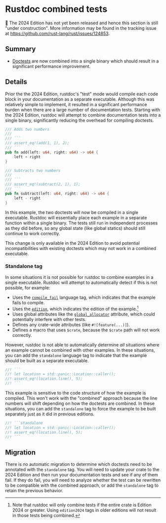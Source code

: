 # Rustdoc combined tests

🚧 The 2024 Edition has not yet been released and hence this section is still "under construction".
More information may be found in the tracking issue at <https://github.com/rust-lang/rust/issues/124853>.

## Summary

- [Doctests] are now combined into a single binary which should result in a significant performance improvement.

## Details

Prior the the 2024 Edition, rustdoc's "test" mode would compile each code block in your documentation as a separate executable. Although this was relatively simple to implement, it resulted in a significant performance burden when there are a large number of documentation tests. Starting with the 2024 Edition, rustdoc will attempt to combine documentation tests into a single binary, significantly reducing the overhead for compiling doctests.

```rust
/// Adds two numbers
///
/// ```
/// assert_eq!(add(1, 1), 2);
/// ```
pub fn add(left: u64, right: u64) -> u64 {
    left + right
}

/// Subtracts two numbers
///
/// ```
/// assert_eq!(subtract(2, 1), 1);
/// ```
pub fn subtract(left: u64, right: u64) -> u64 {
    left - right
}
```

In this example, the two doctests will now be compiled in a single executable. Rustdoc will essentially place each example in a separate function within a single binary. The tests still run in independent processes as they did before, so any global state (like global statics) should still continue to work correctly.

This change is only available in the 2024 Edition to avoid potential incompatibilities with existing doctests which may not work in a combined executable.

[doctests]: ../../rustdoc/write-documentation/documentation-tests.html
[libtest harness]: ../../rustc/tests/index.html

### Standalone tag

In some situations it is not possible for rustdoc to combine examples in a single executable. Rustdoc will attempt to automatically detect if this is not possible, for example:

* Uses the [`compile_fail`][tags] language tag, which indicates that the example fails to compile.
* Uses the [`edition`][tags], which indicates the edition of the example.[^edition-tag]
* Uses global attributes like the [`global_allocator`] attribute, which could potentially interfere with other tests.
* Defines any crate-wide attributes (like `#![feature(...)]`).
* Defines a macro that uses `$crate`, because the `$crate` path will not work correctly.

However, rustdoc is not able to automatically determine *all* situations where an example cannot be combined with other examples. In these situations, you can add the `standalone` language tag to indicate that the example should be built as a separate executable.

```rust
//! ```
//! let location = std::panic::Location::caller();
//! assert_eq!(location.line(), 5);
//! ```
```

This example is sensitive to the code structure of how the example is compiled. This won't work with the "combined" approach because the line numbers will shift depending on how the doctests are combined. In these situations, you can add the `standalone` tag to force the example to be built separately just as it did in previous editions.

```rust
//! ```standalone
//! let location = std::panic::Location::caller();
//! assert_eq!(location.line(), 5);
//! ```
```

[tags]: ../../rustdoc/write-documentation/documentation-tests.html#attributes
[`global_allocator`]: ../../std/alloc/trait.GlobalAlloc.html

[^edition-tag]: Note that rustdoc will only combine tests if the entire crate is Edition 2024 or greater. Using `edition2024` tags in older editions will not result in those tests being combined.

## Migration

There is no automatic migration to determine which doctests need to be annotated with the `standalone` tag. You will need to update your crate to the 2024 Edition and then run your documentation tests and see if any of them fail. If they do fail, you will need to analyze whether the test can be rewritten to be compatible with the combined approach, or add the `standalone` tag to retain the previous behavior.
